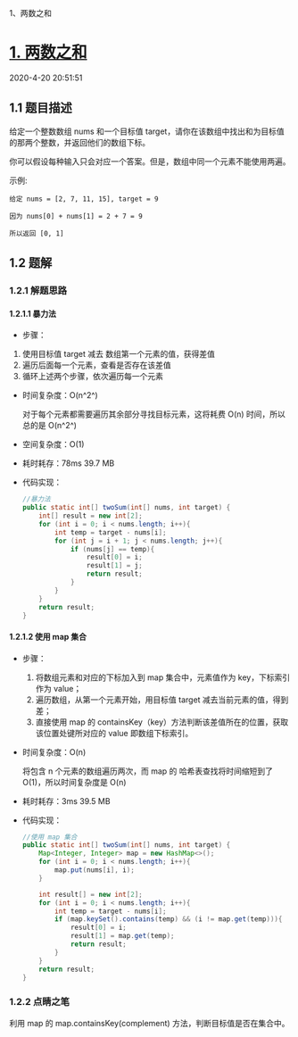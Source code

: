 1、两数之和

# [1. 两数之和](https://leetcode-cn.com/problems/two-sum/)

2020-4-20 20:51:51

## 1.1	题目描述

给定一个整数数组 nums 和一个目标值 target，请你在该数组中找出和为目标值的那两个整数，并返回他们的数组下标。

你可以假设每种输入只会对应一个答案。但是，数组中同一个元素不能使用两遍。

示例:

```
给定 nums = [2, 7, 11, 15], target = 9

因为 nums[0] + nums[1] = 2 + 7 = 9

所以返回 [0, 1]
```

## 1.2	题解

### 1.2.1	解题思路

#### 1.2.1.1	暴力法

- 步骤：
1. 使用目标值 target 减去 数组第一个元素的值，获得差值
  2. 遍历后面每一个元素，查看是否存在该差值
  3. 循环上述两个步骤，依次遍历每一个元素

- 时间复杂度：O(n^2^)

  对于每个元素都需要遍历其余部分寻找目标元素，这将耗费 O(n) 时间，所以总的是 O(n^2^)

- 空间复杂度：O(1)

- 耗时耗存：78ms  39.7 MB

- 代码实现：

  ```java
  //暴力法
  public static int[] twoSum(int[] nums, int target) {
      int[] result = new int[2];
      for (int i = 0; i < nums.length; i++){
          int temp = target - nums[i];
          for (int j = i + 1; j < nums.length; j++){
              if (nums[j] == temp){
                  result[0] = i;
                  result[1] = j;
                  return result;
              }
          }
      }
      return result;
  }
  ```

  

#### 1.2.1.2	使用 map 集合

- 步骤：

  1. 将数组元素和对应的下标加入到 map  集合中，元素值作为 key，下标索引作为 value；
  2. 遍历数组，从第一个元素开始，用目标值 target 减去当前元素的值，得到差；
  3. 直接使用 map 的 containsKey（key）方法判断该差值所在的位置，获取该位置处键所对应的 value 即数组下标索引。

- 时间复杂度：O(n)

  将包含 n 个元素的数组遍历两次，而 map 的 哈希表查找将时间缩短到了 O(1)，所以时间复杂度是 O(n)

- 耗时耗存：3ms  39.5 MB

- 代码实现：

  ```java
  //使用 map 集合
  public static int[] twoSum(int[] nums, int target) {
      Map<Integer, Integer> map = new HashMap<>();
      for (int i = 0; i < nums.length; i++){
          map.put(nums[i], i);
      }
  
      int result[] = new int[2];
      for (int i = 0; i < nums.length; i++){
          int temp = target - nums[i];
          if (map.keySet().contains(temp) && (i != map.get(temp))){   //差是否存在于 key 集合中以及当前元素是否是其本身
              result[0] = i;
              result[1] = map.get(temp);
              return result;
          }
      }
      return result;
  }
  ```

### 1.2.2	点睛之笔

利用 map 的 map.containsKey(complement) 方法，判断目标值是否在集合中。

